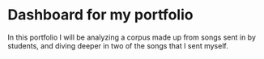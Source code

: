 # Dashboard for my portfolio
In this portfolio I will be analyzing a corpus made up from songs sent in by students, and diving deeper in two of the songs that I sent myself. 
